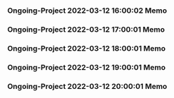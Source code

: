 ### Ongoing-Project 2022-03-12 16:00:02 Memo
### Ongoing-Project 2022-03-12 17:00:01 Memo
### Ongoing-Project 2022-03-12 18:00:01 Memo
### Ongoing-Project 2022-03-12 19:00:01 Memo
### Ongoing-Project 2022-03-12 20:00:01 Memo
